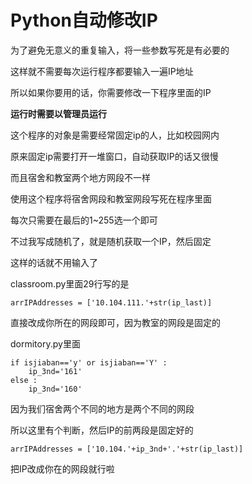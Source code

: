 # Python自动修改IP

为了避免无意义的重复输入，将一些参数写死是有必要的

这样就不需要每次运行程序都要输入一遍IP地址

所以如果你要用的话，你需要修改一下程序里面的IP

**运行时需要以管理员运行**

这个程序的对象是需要经常固定ip的人，比如校园网内

原来固定ip需要打开一堆窗口，自动获取IP的话又很慢

而且宿舍和教室两个地方网段不一样

使用这个程序将宿舍网段和教室网段写死在程序里面

每次只需要在最后的1~255选一个即可

不过我写成随机了，就是随机获取一个IP，然后固定

这样的话就不用输入了

classroom.py里面29行写的是 

`arrIPAddresses = ['10.104.111.'+str(ip_last)]`

直接改成你所在的网段即可，因为教室的网段是固定的

dormitory.py里面

```
if isjiaban=='y' or isjiaban=='Y' :
    ip_3nd='161'
else :
    ip_3nd='160'
```

因为我们宿舍两个不同的地方是两个不同的网段

所以这里有个判断，然后IP的前两段是固定好的

`arrIPAddresses = ['10.104.'+ip_3nd+'.'+str(ip_last)]`

把IP改成你在的网段就行啦
